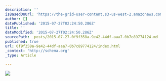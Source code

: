 ```yaml
---
description: ''
isBasedOnUrl: 'https://the-grid-user-content.s3-us-west-2.amazonaws.com/e050ea4e-b2b5-42f6-bfcb-bc90cdadf16c.jpg'
author: []
datePublished: '2015-07-27T02:24:50.286Z'
title: ''
dateModified: '2015-07-27T02:24:50.286Z'
sourcePath: _posts/2015-07-27-0f9f358a-9e42-44df-aaa7-0b7c89774124.md
published: true
url: 0f9f358a-9e42-44df-aaa7-0b7c89774124/index.html
_context: 'http://schema.org'
_type: Article

---
```

![](https://the-grid-user-content.s3-us-west-2.amazonaws.com/e050ea4e-b2b5-42f6-bfcb-bc90cdadf16c.jpg)